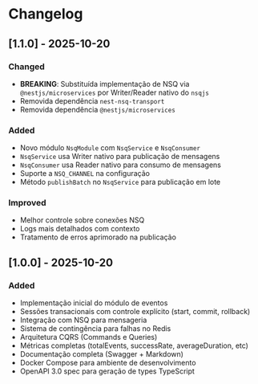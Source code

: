 # Changelog

## [1.1.0] - 2025-10-20

### Changed
- **BREAKING**: Substituída implementação de NSQ via `@nestjs/microservices` por Writer/Reader nativo do `nsqjs`
- Removida dependência `nest-nsq-transport`
- Removida dependência `@nestjs/microservices`

### Added
- Novo módulo `NsqModule` com `NsqService` e `NsqConsumer`
- `NsqService` usa Writer nativo para publicação de mensagens
- `NsqConsumer` usa Reader nativo para consumo de mensagens
- Suporte a `NSQ_CHANNEL` na configuração
- Método `publishBatch` no `NsqService` para publicação em lote

### Improved
- Melhor controle sobre conexões NSQ
- Logs mais detalhados com contexto
- Tratamento de erros aprimorado na publicação

## [1.0.0] - 2025-10-20

### Added
- Implementação inicial do módulo de eventos
- Sessões transacionais com controle explícito (start, commit, rollback)
- Integração com NSQ para mensageria
- Sistema de contingência para falhas no Redis
- Arquitetura CQRS (Commands e Queries)
- Métricas completas (totalEvents, successRate, averageDuration, etc)
- Documentação completa (Swagger + Markdown)
- Docker Compose para ambiente de desenvolvimento
- OpenAPI 3.0 spec para geração de types TypeScript

